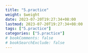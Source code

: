 ```yaml
---
title: "5.practice"
weight: $weight
date: 2023-07-20T19:27:34+08:00
lastmod: 2023-07-20T19:27:34+08:00
tags: ["5.practice"]
categories: ["5.practice"]
# bookComments: false
# bookSearchExclude: false
---
```

